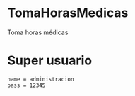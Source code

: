 # TomaHorasMedicas
Toma horas médicas


# Super usuario

```
name = administracion
pass = 12345

```